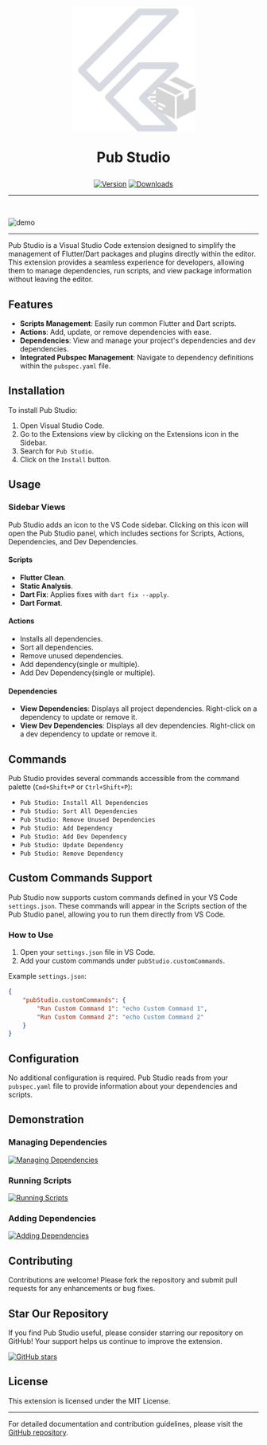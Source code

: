 <div align="center">
<h1>
<img src="./assets/icon.png" alt="Pub Studio logo" width="250">

<b>Pub Studio</b>
</h1>

[![Version](https://img.shields.io/visual-studio-marketplace/v/Mastersam.pub-studio?style=for-the-badge&colorA=252525&colorB=0079CC)](https://marketplace.visualstudio.com/items?itemName=Mastersam.pub-studio)
[![Downloads](https://img.shields.io/visual-studio-marketplace/d/Mastersam.pub-studio?style=for-the-badge&colorA=252525&colorB=0079CC)](https://marketplace.visualstudio.com/items?itemName=Mastersam.pub-studio)

</div>

---

<br/>

![demo](https://raw.githubusercontent.com/mastersam07/pub-studio/dev/assets/demo.gif)

---

Pub Studio is a Visual Studio Code extension designed to simplify the management of Flutter/Dart packages and plugins directly within the editor. This extension provides a seamless experience for developers, allowing them to manage dependencies, run scripts, and view package information without leaving the editor.

## Features

- **Scripts Management**: Easily run common Flutter and Dart scripts.
- **Actions**: Add, update, or remove dependencies with ease.
- **Dependencies**: View and manage your project's dependencies and dev dependencies.
- **Integrated Pubspec Management**: Navigate to dependency definitions within the `pubspec.yaml` file.

## Installation

To install Pub Studio:

1. Open Visual Studio Code.
2. Go to the Extensions view by clicking on the Extensions icon in the Sidebar.
3. Search for `Pub Studio`.
4. Click on the `Install` button.

## Usage

### Sidebar Views

Pub Studio adds an icon to the VS Code sidebar. Clicking on this icon will open the Pub Studio panel, which includes sections for Scripts, Actions, Dependencies, and Dev Dependencies.

#### Scripts

- **Flutter Clean**.
- **Static Analysis**.
- **Dart Fix**: Applies fixes with `dart fix --apply`.
- **Dart Format**.

#### Actions

- Installs all dependencies.
- Sort all dependencies.
- Remove unused dependencies.
- Add dependency(single or multiple).
- Add Dev Dependency(single or multiple).

#### Dependencies

- **View Dependencies**: Displays all project dependencies. Right-click on a dependency to update or remove it.
- **View Dev Dependencies**: Displays all dev dependencies. Right-click on a dev dependency to update or remove it.

## Commands

Pub Studio provides several commands accessible from the command palette (`Cmd+Shift+P` or `Ctrl+Shift+P`):

- `Pub Studio: Install All Dependencies`
- `Pub Studio: Sort All Dependencies`
- `Pub Studio: Remove Unused Dependencies`
- `Pub Studio: Add Dependency`
- `Pub Studio: Add Dev Dependency`
- `Pub Studio: Update Dependency`
- `Pub Studio: Remove Dependency`

## Custom Commands Support

Pub Studio now supports custom commands defined in your VS Code `settings.json`. These commands will appear in the Scripts section of the Pub Studio panel, allowing you to run them directly from VS Code.

### How to Use

1. Open your `settings.json` file in VS Code.
2. Add your custom commands under `pubStudio.customCommands`.

Example `settings.json`:
```json
{
    "pubStudio.customCommands": {
        "Run Custom Command 1": "echo Custom Command 1",
        "Run Custom Command 2": "echo Custom Command 2"
    }
}
```


## Configuration

No additional configuration is required. Pub Studio reads from your `pubspec.yaml` file to provide information about your dependencies and scripts.

## Demonstration

### Managing Dependencies

[![Managing Dependencies](https://img.youtube.com/vi/i3nR5dfxI78/0.jpg)](https://youtu.be/i3nR5dfxI78)

### Running Scripts

[![Running Scripts](https://img.youtube.com/vi/IiNp89YnDRg/0.jpg)](https://youtu.be/IiNp89YnDRg)

### Adding Dependencies

[![Adding Dependencies](https://img.youtube.com/vi/V0zHUy6oXKI/0.jpg)](https://youtu.be/V0zHUy6oXKI)

## Contributing

Contributions are welcome! Please fork the repository and submit pull requests for any enhancements or bug fixes.

## Star Our Repository

If you find Pub Studio useful, please consider starring our repository on GitHub! Your support helps us continue to improve the extension.

[![GitHub stars](https://img.shields.io/github/stars/Mastersam07/pub-studio?style=social)](https://github.com/Mastersam07/pub-studio/stargazers)

## License

This extension is licensed under the MIT License.

---

For detailed documentation and contribution guidelines, please visit the [GitHub repository](https://github.com/Mastersam07/pub-studio).
